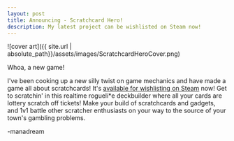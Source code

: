 ```yaml
---
layout: post
title: Announcing - Scratchcard Hero!
description: My latest project can be wishlisted on Steam now!
---
```


![cover art]({{ site.url | absolute_path}}/assets/images/ScratchcardHeroCover.png)

Whoa, a new game!

I've been cooking up a new silly twist on game mechanics and have made a game all about scratchcards! It's [available for wishlisting on Steam](https://store.steampowered.com/app/3622600/Scratchcard_Hero/) now! Get to scratchin' in this realtime rogueli*e deckbuilder where all your cards are lottery scratch off tickets! Make your build of scratchcards and gadgets, and 1v1 battle other scratcher enthusiasts on your way to the source of your town's gambling problems. 

-manadream

